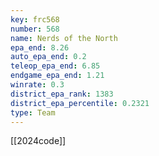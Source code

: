```yaml
---
key: frc568
number: 568
name: Nerds of the North
epa_end: 8.26
auto_epa_end: 0.2
teleop_epa_end: 6.85
endgame_epa_end: 1.21
winrate: 0.3
district_epa_rank: 1383
district_epa_percentile: 0.2321
type: Team
---
```

[[2024code]]
